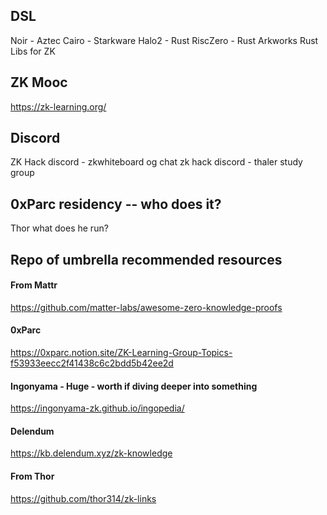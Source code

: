 ## DSL
Noir - Aztec
Cairo - Starkware
Halo2 - Rust
RiscZero - Rust
Arkworks Rust Libs for ZK

## ZK Mooc
https://zk-learning.org/

## Discord 
ZK Hack discord - zkwhiteboard og chat
zk hack discord - thaler study group

## 0xParc residency -- who does it?


Thor what does he run?

## Repo of umbrella recommended resources 


#### From Mattr
https://github.com/matter-labs/awesome-zero-knowledge-proofs

#### 0xParc
https://0xparc.notion.site/ZK-Learning-Group-Topics-f53933eecc2f41438c6c2bdd5b42ee2d

#### Ingonyama - Huge - worth if diving deeper into something
https://ingonyama-zk.github.io/ingopedia/

#### Delendum
https://kb.delendum.xyz/zk-knowledge

#### From Thor
https://github.com/thor314/zk-links
